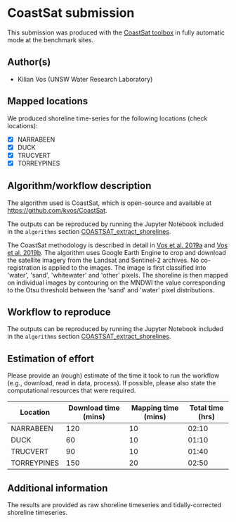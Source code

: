 # CoastSat submission

This submission was produced with the [CoastSat toolbox](https://github.com/kvos/CoastSat) in fully automatic mode at the benchmark sites.

## Author(s)

- Kilian Vos (UNSW Water Research Laboratory)

## Mapped locations

We produced shoreline time-series for the following locations (check locations):

- [x] NARRABEEN
- [x] DUCK
- [x] TRUCVERT
- [x] TORREYPINES

## Algorithm/workflow description

The algorithm used is CoastSat, which is open-source and available at https://github.com/kvos/CoastSat.

The outputs can be reproduced by running the Jupyter Notebook included in the `algorithms` section [COASTSAT_extract_shorelines](https://github.com/SatelliteShorelines/SDS_Benchmark/blob/main/algorithms/COASTSAT/COASTSAT_extract_shorelines.ipynb).

The CoastSat methodology is described in detail in [Vos et al. 2019a](https://www.sciencedirect.com/science/article/pii/S0378383918305313?via%3Dihub) and [Vos et al. 2019b](https://www.sciencedirect.com/science/article/pii/S1364815219300490?via%3Dihub#ec-research-data). The algorithm uses Google Earth Engine to crop and download the satellite imagery from the Landsat and Sentinel-2 archives. No co-registration is applied to the images. The image is first classified into 'water', 'sand',  'whitewater' and 'other' pixels. The shoreline is then mapped on individual images by contouring on the MNDWI the value corresponding to the Otsu threshold between the 'sand' and 'water' pixel distributions.

## Workflow to reproduce

The outputs can be reproduced by running the Jupyter Notebook included in the `algorithms` section [COASTSAT_extract_shorelines](https://github.com/SatelliteShorelines/SDS_Benchmark/blob/main/algorithms/COASTSAT/COASTSAT_extract_shorelines.ipynb).

## Estimation of effort

Please provide an (rough) estimate of the time it took to run the workflow (e.g., download, read in data, process). If possible, please also state the computational resources that were required.

| Location    | Download time (mins) | Mapping time (mins) | Total time (hrs) |
|-------------|------------------------|----------------------|------------------|
| NARRABEEN   | 120 | 10 | 02:10 |
| DUCK        | 60  | 10 | 01:10 |
| TRUCVERT    | 90  | 10 | 01:40 |
| TORREYPINES | 150 | 20 | 02:50 |

## Additional information

The results are provided as raw shoreline timeseries and tidally-corrected shoreline timeseries.
